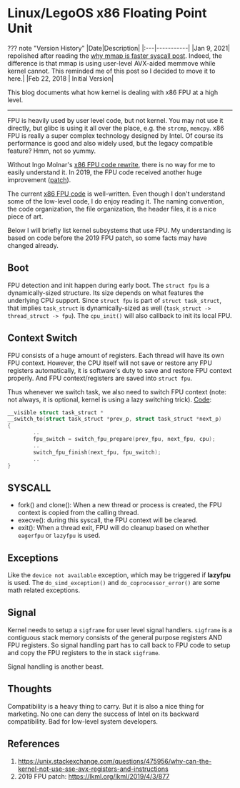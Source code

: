 # Linux/LegoOS x86 Floating Point Unit

??? note "Version History"
	|Date|Description|
	|:---|-----------|
	|Jan 9, 2021| repolished after reading the [why mmap is faster syscall post](https://sasha-f.medium.com/why-mmap-is-faster-than-system-calls-24718e75ab37). Indeed, the difference is that mmap is using user-level AVX-aided memmove while kernel cannot. This reminded me of this post so I decided to move it to here.|
	|Feb 22, 2018 | Initial Version|

This blog documents what how kernel is dealing with x86 FPU at a high level.

---

FPU is heavily used by user level code, but not kernel.
You may not use it directly, but glibc is using it all over the place, e.g. the `strcmp`, `memcpy`.
x86 FPU is really a super complex technology designed by Intel.
Of course its performance is good and also widely used, but the legacy compatible feature? Hmm, not so yummy.

Without Ingo Molnar's [x86 FPU code rewrite](https://lwn.net/Articles/643235/),
there is no way for me to easily understand it.
In 2019, the FPU code received another huge improvement ([patch](https://lkml.org/lkml/2019/4/3/877)).

The current [x86 FPU code](https://elixir.bootlin.com/linux/v5.10.5/source/arch/x86/kernel/fpu) is well-written.
Even though I don't understand some of the low-level code, I do enjoy reading it.
The naming convention, the code organization, the file organization, the header files, it is a nice piece of art.

Below I will briefly list kernel subsystems that use FPU.
My understanding is based on code before the 2019 FPU patch,
so some facts may have changed already.

## Boot

FPU detection and init happen during early boot.
The `struct fpu` is a dynamically-sized structure.
Its size depends on what features the underlying CPU support.
Since `struct fpu` is part of `struct task_struct`,
that implies `task_struct` is dynamically-sized as well
(`task_struct -> thread_struct -> fpu`).
The `cpu_init()` will also callback to init its local FPU.

## Context Switch

FPU consists of a huge amount of registers.
Each thread will have its own FPU context.
However, the CPU itself will not save or restore any FPU registers automatically,
it is software's duty to save and restore FPU context properly.
And FPU context/registers are saved into `struct fpu`.

Thus whenever we switch task, we also need to switch FPU context
(note: not always, it is optional, kernel is using a lazy switching trick).
[Code](https://elixir.bootlin.com/linux/v5.10.5/source/arch/x86/kernel/process_64.c#L546):
```c
__visible struct task_struct *
__switch_to(struct task_struct *prev_p, struct task_struct *next_p)
{
        ..
        fpu_switch = switch_fpu_prepare(prev_fpu, next_fpu, cpu);
        ..
        switch_fpu_finish(next_fpu, fpu_switch);
        ..
}
```

## SYSCALL

- fork() and clone(): When a new thread or process is created, the FPU context is copied from the calling thread.
- execve(): during this syscall, the FPU context will be cleared.
- exit(): When a thread exit, FPU will do cleanup based on whether `eagerfpu` or `lazyfpu` is used.

## Exceptions
Like the `device not available` exception, which may be triggered if **lazyfpu** is used.
The `do_simd_exception()` and `do_coprocessor_error()` are some math related exceptions.

## Signal

Kernel needs to setup a `sigframe` for user level signal handlers.
`sigframe` is a contiguous stack memory consists of the general purpose registers AND FPU registers.
So signal handling part has to call back to FPU code to setup and copy the FPU registers to the in stack `sigframe`.

Signal handling is another beast.

## Thoughts

Compatibility is a heavy thing to carry.
But it is also a nice thing for marketing.
No one can deny the success of Intel on its backward compatibility.
Bad for low-level system developers.

## References

1. https://unix.stackexchange.com/questions/475956/why-can-the-kernel-not-use-sse-avx-registers-and-instructions
2. 2019 FPU patch: https://lkml.org/lkml/2019/4/3/877

